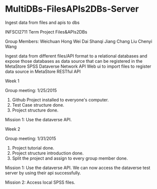# MultiDBs-FilesAPIs2DBs-Server
Ingest data from files and apis to dbs

INFSCI2711 Term Project
Files&APIs2DBs

Group Members:
Weichuan Hong
Wei Dai
Shanqi Jiang
Chang Liu
Chenyi Wang

Ingest data from different files/API format to a relational databases and expose those databases as data source that can be registered in the MetaStore
SPSS
Dataverse Network API
Web ui 
to import files
to register data source in MetaStore
RESTful API

Week 1

Group meeting:
1/25/2015
1. Github Project installed to everyone's computer.
2. Test Case structure done.
3. Project structure done.

Mission 1:
Use the dataverse API. 

Week 2

Group meeting:
1/31/2015
1. Project tutorial done.
2. Project structure introduction done.
3. Split the project and assign to every group member done.

Mission 1:
Use the dataverse API. 
We can now access the dataverse test server by using their api successfully.

Mission 2:
Access local SPSS files.

